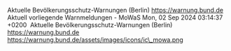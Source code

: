 Aktuelle Bevölkerungsschutz-Warnungen (Berlin) https://warnung.bund.de Aktuell vorliegende Warnmeldungen - MoWaS Mon, 02 Sep 2024 03:14:37 +0200 ![]() Aktuelle Bevölkerungsschutz-Warnungen (Berlin) https://warnung.bund.de https://warnung.bund.de/assets/images/icons/ic\_mowa.png
